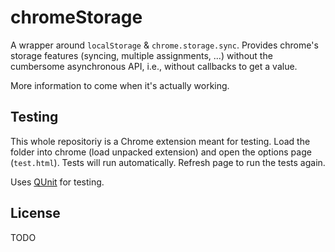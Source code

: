 # chromeStorage
A wrapper around `localStorage` & `chrome.storage.sync`. Provides chrome's storage features (syncing, multiple assignments, ...) without the cumbersome asynchronous API, i.e., without callbacks to get a value.

More information to come when it's actually working.

## Testing
This whole repositoriy is a Chrome extension meant for testing. Load the folder into chrome (load unpacked extension) and open the options page (`test.html`). Tests will run automatically. Refresh page to run the tests again.

Uses [QUnit](http://qunitjs.com/) for testing.

## License
TODO